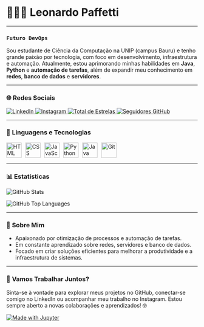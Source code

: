<p align="center">
  <h1>👨🏻‍💻 Leonardo Paffetti</h1>
</p>

---

### **`Futuro DevOps`**

Sou estudante de Ciência da Computação na UNIP (campus Bauru) e tenho grande paixão por tecnologia, com foco em desenvolvimento, infraestrutura e automação. Atualmente, estou aprimorando minhas habilidades em **Java**, **Python** e **automação de tarefas**, além de expandir meu conhecimento em **redes**, **banco de dados** e **servidores**.

---

### 🌐 **Redes Sociais**

<a href="https://www.linkedin.com/in/leonardo-paffetti/">
  <img src="https://img.shields.io/badge/LinkedIn-0077B5?style=for-the-badge&logo=linkedin&logoColor=white" alt="LinkedIn" />
</a>
<a href="https://www.instagram.com/leonardo_paffetti/">
  <img src="https://img.shields.io/badge/Instagram-E4405F?style=for-the-badge&logo=instagram&logoColor=white" alt="Instagram" />
</a>
<a href="https://github.com/Paffetti?tab=repositories&sort=stargazers">
  <img src="https://custom-icon-badges.demolab.com/github/stars/Paffetti?color=55960c&style=for-the-badge&labelColor=488207&logo=star&label=estrelas" alt="Total de Estrelas" />
</a>
<a href="https://github.com/Paffetti?tab=followers">
  <img src="https://custom-icon-badges.demolab.com/github/followers/Paffetti?color=236ad3&labelColor=1155ba&style=for-the-badge&logo=github&label=Seguidores&logoColor=white" alt="Seguidores GitHub" />
</a>

---

### 🤖 **Linguagens e Tecnologias**

<div style="display: flex; align-items: center; justify-content: flex-start;">
  <img alt="HTML" title="HTML" src="https://cdn.jsdelivr.net/gh/devicons/devicon@latest/icons/html5/html5-original.svg" width="40px" style="margin-right: 10px;" />
  <img alt="CSS" title="CSS" src="https://cdn.jsdelivr.net/gh/devicons/devicon@latest/icons/css3/css3-original.svg" width="40px" style="margin-right: 10px;" />
  <img alt="JavaScript" title="JavaScript" src="https://cdn.jsdelivr.net/gh/devicons/devicon@latest/icons/javascript/javascript-original.svg" width="40px" style="margin-right: 10px;" />
  <img alt="Python" title="Python" src="https://cdn.jsdelivr.net/gh/devicons/devicon@latest/icons/python/python-original.svg" width="40px" style="margin-right: 10px;" />
  <img alt="Java" title="Java" src="https://cdn.jsdelivr.net/gh/devicons/devicon@latest/icons/java/java-original.svg" width="40px" style="margin-right: 10px;" />
  <img alt="Git" title="Git" src="https://cdn.jsdelivr.net/gh/devicons/devicon@latest/icons/git/git-original.svg" width="40px" style="margin-right: 10px;" />
</div>


---

### 📊 **Estatísticas**

![GitHub Stats](https://github-readme-stats.vercel.app/api?username=Paffetti&show_icons=true&theme=tokyonight&include_all_commits=true&locale=pt-br)

![GitHub Top Languages](https://github-readme-stats.vercel.app/api/top-langs/?username=Paffetti&theme=tokyonight&layout=compact&custom_title=Tecnologias&langs_count=6)

---

### 💬 **Sobre Mim**

- Apaixonado por otimização de processos e automação de tarefas.
- Em constante aprendizado sobre redes, servidores e banco de dados.
- Focado em criar soluções eficientes para melhorar a produtividade e a infraestrutura de sistemas.

---

### 🚀 **Vamos Trabalhar Juntos?**

Sinta-se à vontade para explorar meus projetos no GitHub, conectar-se comigo no LinkedIn ou acompanhar meu trabalho no Instagram. Estou sempre aberto a novas colaborações e aprendizados! 🤓

<a href="URL_DO_SEU_PORTIFOLIO">
  <img src="https://img.shields.io/badge/Clique%20para%20acessar%20O%20meu-PORTIFOLIO-red?style=for-the-badge&logo=Jupyter" alt="Made with Jupyter">
</a>

